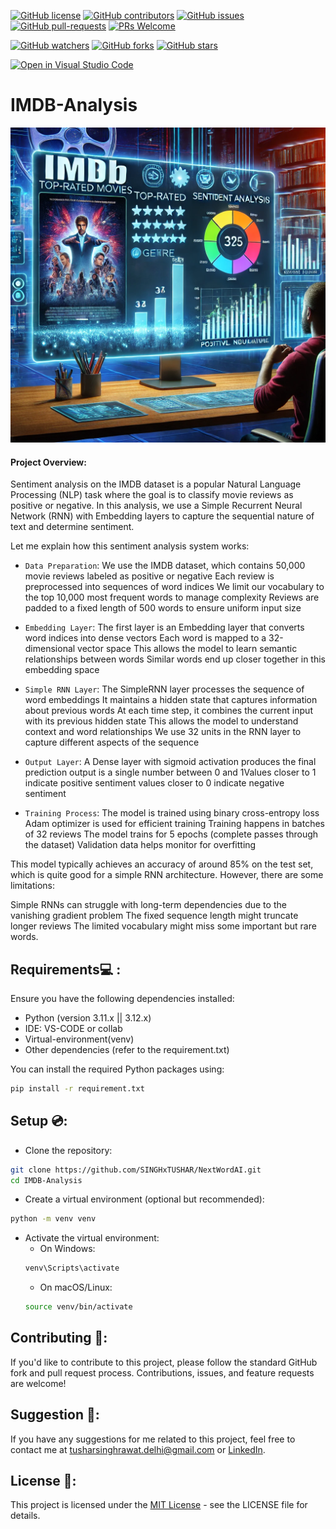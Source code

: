 [![GitHub license](https://img.shields.io/github/license/SINGHxTUSHAR/IMDB-Analysis.svg)](https://github.com/SINGHxTUSHAR/IMDB-Analysis/blob/master/LICENSE)
[![GitHub contributors](https://img.shields.io/github/contributors/SINGHxTUSHAR/IMDB-Analysis.svg)](https://GitHub.com/SINGHxTUSHAR/IMDB-Analysis/graphs/contributors/)
[![GitHub issues](https://img.shields.io/github/issues/SINGHxTUSHAR/IMDB-Analysis.svg)](https://GitHub.com/SINGHxTUSHAR/IMDB-Analysis/issues/)
[![GitHub pull-requests](https://img.shields.io/github/issues-pr/SINGHxTUSHAR/IMDB-Analysis.svg)](https://GitHub.com/SINGHxTUSHAR/IMDB-Analysis/pulls/)
[![PRs Welcome](https://img.shields.io/badge/PRs-welcome-brightgreen.svg?style=flat-square)](http://makeapullrequest.com)


[![GitHub watchers](https://img.shields.io/github/watchers/SINGHxTUSHAR/IMDB-Analysis.svg?style=social&label=Watch&maxAge=2592000)](https://GitHub.com/SINGHxTUSHAR/IMDB-Analysis/watchers/)
[![GitHub forks](https://img.shields.io/github/forks/SINGHxTUSHAR/IMDB-Analysis.svg?style=social&label=Fork&maxAge=2592000)](https://GitHub.com/SINGHxTUSHAR/IMDB-Analysis/network/)
[![GitHub stars](https://img.shields.io/github/stars/SINGHxTUSHAR/IMDB-Analysis.svg?style=social&label=Star&maxAge=2592000)](https://GitHub.com/SINGHxTUSHAR/IMDB-Analysis/stargazers/)

[![Open in Visual Studio Code](https://img.shields.io/static/v1?logo=visualstudiocode&label=&message=Open%20in%20Visual%20Studio%20Code&labelColor=2c2c32&color=007acc&logoColor=007acc)](https://open.vscode.dev/SINGHxTUSHAR/IMDB-Analysis)


# IMDB-Analysis

![preview Image](https://github.com/SINGHxTUSHAR/IMDB-Analysis/blob/6640b0dd684a74116256dcf940602a660f32de8b/preview.png)


#### Project Overview:
Sentiment analysis on the IMDB dataset is a popular Natural Language Processing (NLP) task where the goal is to classify movie reviews as positive or negative. In this analysis, we use a Simple Recurrent Neural Network (RNN) with Embedding layers to capture the sequential nature of text and determine sentiment.

Let me explain how this sentiment analysis system works:

* `Data Preparation`: We use the IMDB dataset, which contains 50,000 movie reviews labeled as positive or negative
Each review is preprocessed into sequences of word indices
We limit our vocabulary to the top 10,000 most frequent words to manage complexity
Reviews are padded to a fixed length of 500 words to ensure uniform input size


* `Embedding Layer`: The first layer is an Embedding layer that converts word indices into dense vectors
Each word is mapped to a 32-dimensional vector space
This allows the model to learn semantic relationships between words
Similar words end up closer together in this embedding space


* `Simple RNN Layer`: The SimpleRNN layer processes the sequence of word embeddings
It maintains a hidden state that captures information about previous words
At each time step, it combines the current input with its previous hidden state
This allows the model to understand context and word relationships
We use 32 units in the RNN layer to capture different aspects of the sequence


* `Output Layer`: A Dense layer with sigmoid activation produces the final prediction output is a single number between 0 and 1Values closer to 1 indicate positive sentiment values closer to 0 indicate negative sentiment


* `Training Process`: The model is trained using binary cross-entropy loss
Adam optimizer is used for efficient training
Training happens in batches of 32 reviews
The model trains for 5 epochs (complete passes through the dataset)
Validation data helps monitor for overfitting


This model typically achieves an accuracy of around 85% on the test set, which is quite good for a simple RNN architecture. However, there are some limitations:

Simple RNNs can struggle with long-term dependencies due to the vanishing gradient problem
The fixed sequence length might truncate longer reviews
The limited vocabulary might miss some important but rare words.



## Requirements💻 :

Ensure you have the following dependencies installed:

- Python (version 3.11.x || 3.12.x)
- IDE: VS-CODE or collab
- Virtual-environment(venv)
- Other dependencies (refer to the requirement.txt)

You can install the required Python packages using:

```bash
pip install -r requirement.txt
```


## Setup 💿:

- Clone the repository:
```bash
git clone https://github.com/SINGHxTUSHAR/NextWordAI.git
cd IMDB-Analysis
```
- Create a virtual environment (optional but recommended):
```bash
python -m venv venv
```
- Activate the virtual environment:
  - On Windows:
   ```bash
   venv\Scripts\activate
   ```
  - On macOS/Linux:
  ```bash
  source venv/bin/activate
  ```


## Contributing 📌:
If you'd like to contribute to this project, please follow the standard GitHub fork and pull request process. Contributions, issues, and feature requests are welcome!

## Suggestion 🚀: 
If you have any suggestions for me related to this project, feel free to contact me at tusharsinghrawat.delhi@gmail.com or <a href="https://www.linkedin.com/in/singhxtushar/">LinkedIn</a>.

## License 📝:
This project is licensed under the <a href="https://github.com/SINGHxTUSHAR/IMDB-Analysis/blob/main/LICENSE">MIT License</a> - see the LICENSE file for details.




